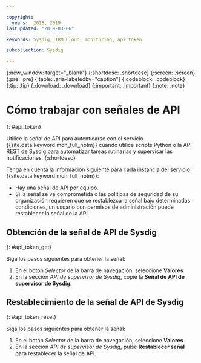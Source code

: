 ```yaml
---

copyright:
  years:  2018, 2019
lastupdated: "2019-03-06"

keywords: Sysdig, IBM Cloud, monitoring, api token

subcollection: Sysdig

---
```


{:new_window: target="_blank"}
{:shortdesc: .shortdesc}
{:screen: .screen}
{:pre: .pre}
{:table: .aria-labeledby="caption"}
{:codeblock: .codeblock}
{:tip: .tip}
{:download: .download}
{:important: .important}
{:note: .note}


# Cómo trabajar con señales de API
{: #api_token}

Utilice la señal de API para autenticarse con el servicio {{site.data.keyword.mon_full_notm}} cuando utilice scripts Python o la API REST de Sysdig para automatizar tareas rutinarias y supervisar las notificaciones. 
{:shortdesc}

Tenga en cuenta la información siguiente para cada instancia del servicio {{site.data.keyword.mon_full_notm}}:

* Hay una señal de API por equipo.
* Si la señal se ve comprometida o las políticas de seguridad de su organización requieren que se restablezca la señal bajo determinadas condiciones, un usuario con permisos de administración puede restablecer la señal de la API.


## Obtención de la señal de API de Sysdig
{: #api_token_get}


Siga los pasos siguientes para obtener la señal:

1. En el botón *Selector* de la barra de navegación, seleccione **Valores**
2. En la sección *API de supervisor de Sysdig*, copie la **Señal de API de supervisor de Sysdig**.

## Restablecimiento de la señal de API de Sysdig
{: #api_token_reset}

Siga los pasos siguientes para obtener la señal:

1. En el botón *Selector* de la barra de navegación, seleccione **Valores**.
2. En la sección *API de supervisor de Sysdig*, pulse **Restablecer señal** para restablecer la señal de API.
